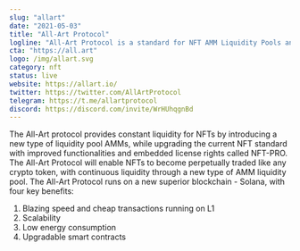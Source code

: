 ```yaml
---
slug: "allart"
date: "2021-05-03"
title: "All-Art Protocol"
logline: "All-Art Protocol is a standard for NFT AMM Liquidity Pools and NFTs."
cta: "https://all.art"
logo: /img/allart.svg
category: nft
status: live
website: https://allart.io/
twitter: https://twitter.com/AllArtProtocol
telegram: https://t.me/allartprotocol
discord: https://discord.com/invite/WrHUhqgnBd
---
```


The All-Art protocol provides constant liquidity for NFTs by introducing a new type of liquidity pool AMMs, while upgrading the current NFT standard with improved functionalities and embedded license rights called NFT-PRO. The All-Art Protocol will enable NFTs to become perpetually traded like any crypto token, with continuous liquidity through a new type of AMM liquidity pool.
The All-Art Protocol runs on a new superior blockchain - Solana, with four key benefits:

1. Blazing speed and cheap transactions running on L1
2. Scalability
3. Low energy consumption
4. Upgradable smart contracts
